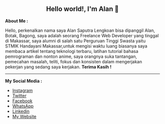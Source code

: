<h2 align="center">Hello world!, I'm Alan 👋</h2>

<p>
    <b>About Me :</b>
    <br>
    <p>Hello, perkenalkan nama saya Alan Saputra Lengkoan bisa dipanggil Alan, Botak, Bagong, saya adalah seorang Freelance Web Developer yang tinggal di Makassar, saya alumni di salah satu Perguruan Tinggi Swasta yaitu STMIK Handayani Makassar,untuk mengisi waktu luang biasanya saya membaca artikel tentang teknologi terbaru, latihan tutorial bahasa pemrograman dan nonton anime, saya orangnya suka tantangan, pemecahan masalah, teliti, fokus dan konsisten dalam mengerjakan pekerjan yang sedang saya kerjakan. <strong>Terima Kasih !</strong></p>
</p>

<hr>

<p>
    <b>My Social Media :</b>
    <br>
    <ul>
        <li>
            <a href="https://www.instagram.com/alanlengkoan">Instagram</a>
        </li>
        <li>
            <a href="https://twitter.com/LengkoanAlan">Twitter</a>
        </li>
        <li>
            <a href="https://web.facebook.com/alanlengkoan">Facebook</a>
        </li>
        <li>
            <a href="https://api.whatsapp.com/send?phone=6285242907595">WhatsApp</a>
        </li>
        <li>
            <a href="https://www.linkedin.com/in/alanlengkoan">Linkedin</a>
        </li>
        <li>
            <a href="https://alanlengkoan.netlify.app/">My Website</a>
        </li>
    </ul>
</p>